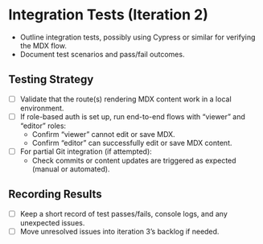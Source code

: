 # Integration Tests (Iteration 2)

- Outline integration tests, possibly using Cypress or similar for verifying the MDX flow.
- Document test scenarios and pass/fail outcomes. 

## Testing Strategy
- [ ] Validate that the route(s) rendering MDX content work in a local environment.
- [ ] If role-based auth is set up, run end-to-end flows with “viewer” and “editor” roles:
  - Confirm “viewer” cannot edit or save MDX.
  - Confirm “editor” can successfully edit or save MDX content.
- [ ] For partial Git integration (if attempted):
  - Check commits or content updates are triggered as expected (manual or automated).

## Recording Results
- [ ] Keep a short record of test passes/fails, console logs, and any unexpected issues.
- [ ] Move unresolved issues into iteration 3’s backlog if needed.